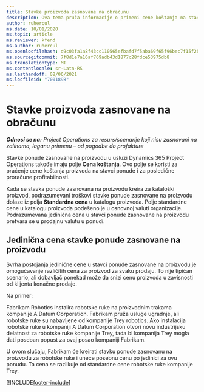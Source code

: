 ```yaml
---
title: Stavke proizvoda zasnovane na obračunu
description: Ova tema pruža informacije o primeni cene koštanja na stavku ponude zasnovane na proizvodu.
author: ruhercul
ms.date: 10/01/2020
ms.topic: article
ms.reviewer: kfend
ms.author: ruhercul
ms.openlocfilehash: d9c03fa1a8f43cc110565efbafd7f5aba69f65f96bec7f15f2bd492123f639c7
ms.sourcegitcommit: 7f8d1e7a16af769adb43d1877c28fdce53975db8
ms.translationtype: MT
ms.contentlocale: sr-Latn-RS
ms.lasthandoff: 08/06/2021
ms.locfileid: "7001898"
---
```

# <a name="costing-product-based-quote-lines"></a>Stavke proizvoda zasnovane na obračunu

_**Odnosi se na:** Project Operations za resurs/scenarije koji nisu zasnovani na zalihama, laganu primenu – od pogodbe do profakture_


Stavke ponude zasnovane na proizvodu u usluzi Dynamics 365 Project Operations takođe imaju polje **Cena koštanja**. Ovo polje se koristi za praćenje cene koštanja proizvoda na stavci ponude i za posledične proračune profitabilnosti.

Kada se stavka ponude zasnovana na proizvodu kreira za kataloški proizvod, podrazumevani troškovi stavke ponude zasnovane na proizvodu dolaze iz polja **Standardna cena** u katalogu proizvoda. Polje standardne cene u katalogu proizvoda podešeno je u osnovnoj valuti organizacije. Podrazumevana jedinična cena u stavci ponude zasnovane na proizvodu pretvara se u prodajnu valutu u ponudi.

## <a name="unit-cost-on-a-product-based-quote-line"></a>Jedinična cena stavke ponude zasnovane na proizvodu

Svrha postojanja jedinične cene u stavci ponude zasnovane na proizvodu je omogućavanje različitih cena za proizvod za svaku prodaju. To nije tipičan scenario, ali dobavljač ponekad može da snizi cenu proizvoda u zavisnosti od klijenta konačne prodaje.

Na primer:

Fabrikam Robotics instalira robotske ruke na proizvodnim trakama kompanije A Datum Corporation. Fabrikam pruža usluge ugradnje, ali robotske ruke su nabavljene od kompanije Trey robotics. Ako instalacija robotske ruke u kompaniji A Datum Corporation otvori novu industrijsku delatnost za robotske ruke kompanije Trey, tada bi kompanija Trey mogla dati poseban popust za ovaj posao kompaniji Fabrikam.

U ovom slučaju, Fabrikam će kreirati stavku ponude zasnovanu na proizvodu za robotske ruke i uneće posebnu cenu po jedinici za ovu ponudu. Ta cena se razlikuje od standardne cene robotske ruke kompanije Trey.


[!INCLUDE[footer-include](../../includes/footer-banner.md)]